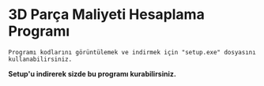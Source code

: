 # 3D Parça Maliyeti Hesaplama Programı


```
Programı kodlarını görüntülemek ve indirmek için "setup.exe" dosyasını kullanabilirsiniz.
```



**Setup'u indirerek sizde bu programı kurabilirsiniz.**
